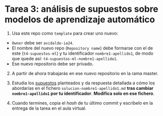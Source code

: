 # Tarea 3: análisis de supuestos sobre modelos de aprendizaje automático

1. Usa este repo como `template` para crear uno nuevo:
  - `Owner` debe ser `avidaldo-ia24`.
  - El nombre del nuevo repo (`Repository name`) debe formarse con el de este (`t4-supuestos-ml`) y tu identificador `nombre1-apellido1`, de modo que quede así: `t4-supuestos-ml-nombre1-apellido1`. 
  - Ese nuevo repositorio debe ser privado.

2. A partir de ahora trabajarás en ese nuevo repositorio en la rama master.

3. Estudia los [supuestos](./supuestos.md) planteados y da respuesta detallada a cómo los abordarías en el fichero `solucion-nombre1-apellido1.md` **tras cambiar `nombre1-apellido1` por tu identificador**. **Modifica solo en ese fichero**.

4. Cuando termines, copia el *hash* de tu último commit y escríbelo en la entrega de la tarea en el aula virtual.

